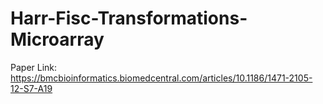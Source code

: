 # Harr-Fisc-Transformations-Microarray

Paper Link: https://bmcbioinformatics.biomedcentral.com/articles/10.1186/1471-2105-12-S7-A19
